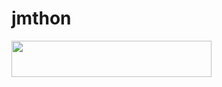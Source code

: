 # jmthon

<p align="left"><a href="https://heroku.com/deploy?template=https://github.com/alielsayed32/roz"> <img src="https://img.shields.io/badge/Deploy%20To%20Heroku-purple?style=for-the-badge&logo=heroku" width="320" height="58.45"/></a></p>
